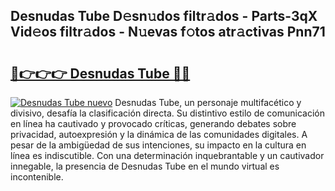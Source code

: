 ## Desnudas Tube D𝚎sn𝚞dos filtr𝚊dos - Parts-3qX Vid𝚎os filtr𝚊dos - N𝚞evas f𝚘tos atr𝚊ctivas Pnn71

# <h2><a href="http://mb2pqna.tromn.icu/?c=Desnudas+Tube">🔗👉👉👉 Desnudas Tube 🔗🔗</a></h2>

[![Desnudas Tube nuevo](https://i.imgur.com/pEAQMta.gif)](http://mb2pqna.tromn.icu/?c=Desnudas+Tube)
Desnudas Tube, un personaje multifacético y divisivo, desafía la clasificación directa. Su distintivo estilo de comunicación en línea ha cautivado y provocado críticas, generando debates sobre privacidad, autoexpresión y la dinámica de las comunidades digitales. A pesar de la ambigüedad de sus intenciones, su impacto en la cultura en línea es indiscutible. Con una determinación inquebrantable y un cautivador innegable, la presencia de Desnudas Tube en el mundo virtual es incontenible.
